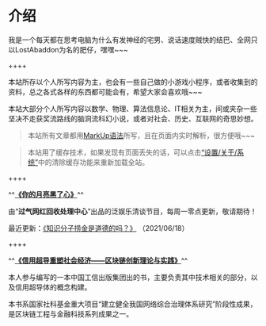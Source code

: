 # 介绍

我是一个每天都在思考电脑为什么有发神经的宅男、说话速度贼快的结巴、全网只以LostAbaddon为名的肥仔，嘿嘿~~~


++++


本站所存以个人所写内容为主，也会有一些自己做的小游戏小程序，或者收集到的资料，总之各式各样的东西都可能会有，希望大家会喜欢哦~~~

本站大部分个人所写内容以数学、物理、算法信息论、IT相关为主，间或夹杂一些坚决不走获奖流路线的脑洞流科幻小说，或者对社会、历史、互联网的奇思妙想。

>	本站所有文章都用[MarkUp语法](/page/markup)所写，且在页面内实时解析，很方便哦~~~

>	本站用了缓存技术，如果发现有页面丢失的话，可以点击[“设置/关于/系统”](/page/#/about)中的清除缓存功能来重新加载全站。


++++


^^**[《你的月亮黑了心》](/article/essay/blackmoon.md)**^^

由“__过气网红回收处理中心__”出品的泛娱乐清谈节目，每周一零点更新，敬请期待！

最近更新：[《知识分子捞金是道德的吗？》](https://www.xiaoyuzhoufm.com/episode/60ccc079afc14743da17f601) （2021/06/18）


++++


^^**[《信用超导重塑社会经济——区块链创新理论与实践》](https://detail.tmall.com/item.htm?id=645784153731)**^^

本人参与编写的一本中国工信出版集团出的书，主要负责其中技术相关的部分，以及信用超导体的概念构建。

本书系国家社科基金重大项目“建立健全我国网络综合治理体系研究”阶段性成果，是区块链工程与金融科技系列成果之一。
